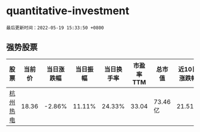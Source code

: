 # quantitative-investment

`最后更新时间：2022-05-19 15:33:50 +0800`

## 强势股票

|股票|当前价|当日涨跌幅|当日振幅|当日换手率|市盈率TTM|总市值|近10日涨跌幅|
|----|----|----|----|----|----|----|----|
|[杭州热电](https://xueqiu.com/S/SH605011)|18.36|-2.86%|11.11%|24.33%|33.04|73.46亿|21.51%|
